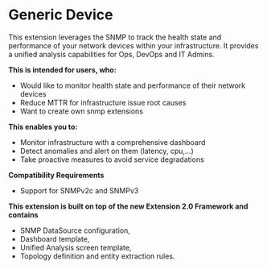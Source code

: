 # Generic Device

This extension leverages the SNMP to track the health state and performance of your network devices within your infrastructure. It provides a unified analysis capabilities for Ops, DevOps and IT Admins.  

**This is intended for users, who:**

- Would like to monitor health state and performance of their network devices
- Reduce MTTR for infrastructure issue root causes 
- Want to create own snmp extensions

**This enables you to:**

- Monitor infrastructure with a comprehensive dashboard
- Detect anomalies and alert on them (latency, cpu,…) 
- Take proactive measures to avoid service degradations 

**Compatibility Requirements** 

* Support for SNMPv2c and SNMPv3 

**This extension is built on top of the new Extension 2.0 Framework and contains** 

- SNMP DataSource configuration, 
- Dashboard template, 
- Unified Analysis screen template, 
- Topology definition and entity extraction rules. 
